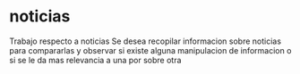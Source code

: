 # noticias
Trabajo respecto a noticias
Se desea recopilar informacion sobre noticias
para compararlas y observar si existe
alguna manipulacion de informacion o si se le da mas relevancia a una por sobre otra
